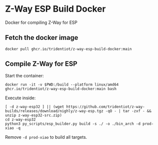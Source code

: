 # Z-Way ESP Build Docker

Docker for compiling Z-Way for ESP

## Fetch the docker image

```
docker pull ghcr.io/tridentiot/z-way-esp-build-docker:main
```

## Compile Z-Way for ESP

Start the container:

```
docker run -it -v $PWD:/build --platform linux/amd64 ghcr.io/tridentiot/z-way-esp-build-docker:main bash
```

Execute inside:
```
[ -d z-way-esp32 ] || (wget https://github.com/tridentiot/z-way-builds/releases/download/nighly/z-way-esp.tgz -qO - | tar -zxf - && unzip z-way-esp32-src.zip)
cd z-way-esp32
python3 py_scripts/esp_builder.py build -s ./ -o ./bin_arch -d prod-xiao -q
```

Remove `-d prod-xiao` to build all targets.
